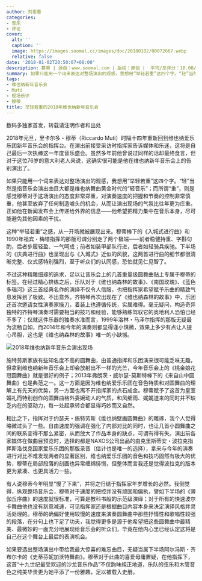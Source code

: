```yaml
---
author: 刘恩惠
categories:
- 音乐
- 评论
cover:
  alt: ''
  caption: ''
  image: https://images.soomal.cc/images/doc/20180102/00072667.webp
  relative: false
date: '2018-01-02T20:50:07+08:00'
description: 慕蒂 | 源自：www.soomal.com | 版权：原创 |  平均/总评分：10.00/50
summary: 如果只能用一个词来表达对整场演出的观感，我想用“举轻若重”这四个字。“轻”当然是指音乐会演出曲目大都是维也纳舞曲黄金时代的“轻音乐”；而所谓“重”，则是感觉穆蒂对于这场演出的态度非常郑重，对演奏速度的把握和节奏的控制非常慎重，他甚至放弃了任何制造噱头的机会……
tags:
- 维也纳新年音乐会
- Muti
- 现场乐评
- 穆蒂
title: 举轻若重的2018年维也纳新年音乐会
---
```


数码多独家首发，转载请注明作者和出处

2018年元旦，里卡尔多・穆蒂（Riccardo Muti）时隔十四年重新回到维也纳爱乐乐团新年音乐会的指挥台。在演出前接受采访时指挥家告诉媒体和乐迷，这将是自己最后一次执棒这一年度音乐盛会。虽然多年前他曾说过同样的话却最终食言，但对于这位76岁的意大利老人来说，这确实很可能是他在维也纳新年音乐会上的告别演出了。

如果只能用一个词来表达对整场演出的观感，我想用“举轻若重”这四个字。“轻”当然是指音乐会演出曲目大都是维也纳舞曲黄金时代的“轻音乐”；而所谓“重”，则是感觉穆蒂对于这场演出的态度非常郑重，对演奏速度的把握和节奏的控制非常慎重，他甚至放弃了任何制造噱头的机会，从而让演出现场的气氛比往年更为庄重。正如他在新闻发布会上传递给外界的信息――他希望把精力集中在音乐本身，尽可能避免其他因素的干扰。

这种“举轻若重”之感，从一开场就被展现出来。穆蒂棒下的《入城式进行曲》和1990年祖宾・梅塔指挥的那版可谓分别走了两个极端――前者稳健持重、字斟句酌，后者步履轻盈、一气呵成；前者如装甲部队行进，后者如轻骑兵疾驰。下半场的《庆典进行曲》也呈现出与《入城式》近似的风貌，这两首进行曲的细节都很清晰完整、仪式感特别强烈，至于听众们的认同感，恐怕就见仁见智了。

不过这种精雕细琢的追求，足以让音乐会上的几首重量级圆舞曲贴上专属于穆蒂的标签。在经过精心排练之后，乐队对于《维也纳森林的故事》、《南国玫瑰》、《蓝色多瑙河》这三首经典名作的演绎不仅令人信服，也把指挥家希望赋予乐曲的精致气息发挥到了极致。不出意外，齐特琴再次出现在了《维也纳森林的故事》中，乐团还首次邀请女性演奏家操刀，着装上也遵循传统，实属难得。毫无疑问，构造奇异独特的齐特琴演奏时需要相当的技巧和经验，能够熟练驾驭它的奥地利人恐怕已经不多了；仅就这件乐器的独奏水准而言，1999年洛林・马泽尔指挥的那版无疑最为流畅自如，而2014年和今年的演奏则都显得谨小慎微，效果上多少有点让人提心吊胆，这也是《维也纳森林的故事》唯一的小缺憾。

![2018年维也纳新年音乐会演出现场](https://images.soomal.cc/images/doc/20180102/00072667.webp)





施特劳斯家族有些知名度不高的圆舞曲，由普通指挥和乐团演来很可能乏味无趣，但拿到维也纳新年音乐会上却会放射出不一样的光芒，今年音乐会上的《桃金娘花冠圆舞曲》就是很好的例子；2013年弗朗茨・威尔瑟-莫斯特棒下的《来自山中圆舞曲》也是典范之一。这一方面是因为维也纳爱乐乐团在音色特质和对圆舞曲的理解上有先天的优势，另一方面也离不开指挥家的点石成金。穆蒂赋予了这首为皇室婚礼而特别创作的圆舞曲格外委婉动人的气质，和风细雨、娓娓道来的同时并不缺乏内在的驱动力，每一处起承转合都显得巧妙而又自然。

相比之下，指挥对于约瑟夫・施特劳斯《维也纳壁画圆舞曲》的雕琢，我个人觉得略微过头了一些。自由速度的强调在强化了内部对比的同时，也让几首小圆舞曲之间的联系变得不那么紧密，从而放大了作品本身的缺点，可谓有得有失。演出前各家媒体在做曲目预览时，选择的都是NAXOS公司出品的由克里斯蒂安・波拉克指挥斯洛伐克国家爱乐乐团的那版录音（估计也是唯一的选择），拿来与今年的演奏进行对比不难发现两者的显著区别，维也纳爱乐乐团的音色和技巧固然有极大的优势，穆蒂在局部段落的刻画也异常缠绵悱恻，但整体而言我还是觉得波拉克的版本更为紧凑、也更具活力一些。

有人说穆蒂今年明显“慢了下来”，并将之归结于指挥家年岁增长的必然。我倒觉得，纵观整场音乐会，穆蒂对于速度的把控并没有顽固和偏执，譬如下半场的《薄伽丘序曲》的速度就很标准，可算是教科书般的示范级演绎；对于所有的快速波尔卡舞曲他也没有刻意减速，可见指挥家还是根据曲目内容本身来决定演绎风格并灵活处理的。穆蒂的确偏好使用较慢的速度来演奏圆舞曲中那些抒情性和歌唱性较强的段落，在分句上也下足了功夫，我觉得更多是源于他希望把这些圆舞曲中最精美、最微妙的一面充分地展现给音乐会的听众们，毕竟在他内心里已经认定这将是自己在这个舞台上最后的表演机会。

如果要选出整场演出中带给我最大惊喜的难忘曲目，无疑当属下半场阿尔冯斯・齐布尔卡的《史蒂芬妮加沃特舞曲》。穆蒂对于此曲的喜爱毋庸置疑，在他指挥下，这首“十九世纪最受欢迎的沙龙音乐作品”不仅韵味纯正地道，乐队的弦乐和木管音色之纯美华贵更为她平添了一份雅趣，足以被载入史册。